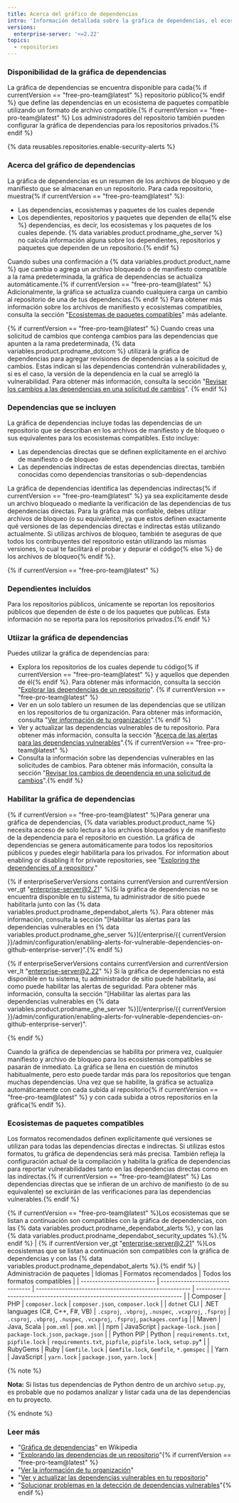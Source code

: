 ```yaml
---
title: Acerca del gráfico de dependencias
intro: 'Información detallada sobre la gráfica de dependencias, el ecosistema con el que es compatible, y sobre cómo determina de qué paquetes depende un repositorio.'
versions:
  enterprise-server: '<=2.22'
topics:
  - repositories
---
```


### Disponibilidad de la gráfica de dependencias

La gráfica de dependencias se encuentra disponible para cada{% if currentVersion == "free-pro-team@latest" %} repositorio público{% endif %} que define las dependencias en un ecosistema de paquetes compatible utilizando un formato de archivo compatible.{% if currentVersion == "free-pro-team@latest" %} Los administradores del repositorio también pueden configurar la gráfica de dependencias para los repositorios privados.{% endif %}

{% data reusables.repositories.enable-security-alerts %}

### Acerca del gráfico de dependencias

La gráfica de dependencias es un resumen de los archivos de bloqueo y de manifiesto que se almacenan en un repositorio. Para cada repositorio, muestra{% if currentVersion == "free-pro-team@latest" %}:

- Las dependencias, ecosistemas y paquetes de los cuales depende
- Los dependientes, repositorios y paquetes que dependen de ella{% else %} dependencias, es decir, los ecosistemas y los paquetes de los cuales depende. {% data variables.product.prodname_ghe_server %} no calcula información alguna sobre los dependientes, repositorios y paquetes que dependen de un repositorio.{% endif %}

Cuando subes una confirmación a {% data variables.product.product_name %} que cambia o agrega un archivo bloqueado o de manifiesto compatible a la rama predeterminada, la gráfica de dependencias se actualiza automáticamente.{% if currentVersion == "free-pro-team@latest" %} Adicionalmente, la gráfica se actualiza cuando cualquiera carga un cambio al repositorio de una de tus dependencias.{% endif %} Para obtener más información sobre los archivos de manifiesto y ecosistemas compatibles, consulta la sección "[Ecosistemas de paquetes compatibles](#supported-package-ecosystems)" más adelante.

{% if currentVersion == "free-pro-team@latest" %}
Cuando creas una solicitud de cambios que contenga cambios para las dependencias que apunten a la rama predeterminada,
{% data variables.product.prodname_dotcom %} utilizará la gráfica de dependencias para agregar revisiones de dependencias a la soicitud de cambios. Estas indican si las dependencias contendrán vulnerabilidades y, si es el caso, la versión de la dependencia en la cual se arregló la vulnerabilidad. Para obtener más información, consulta la sección "[Revisar los cambios a las dependencias en una solicitud de cambios](/github/collaborating-with-issues-and-pull-requests/reviewing-dependency-changes-in-a-pull-request)".
{% endif %}

### Dependencias que se incluyen

La gráfica de dependencias incluye todas las dependencias de un repositorio que se describan en los archivos de manifiesto y de bloqueo o sus equivalentes para los ecosistemas compatibles. Esto incluye:

- Las dependencias directas que se definen explícitamente en el archivo de manifiesto o de bloqueo
- Las dependencias indirectas de estas dependencias directas, también conocidas como dependencias transitorias o sub-dependencias

La gráfica de dependencias identifica las dependencias indirectas{% if currentVersion == "free-pro-team@latest" %} ya sea explícitamente desde un archivo bloqueado o mediante la verificación de las dependencias de tus dependencias directas. Para la gráfica más confiable, debes utilizar archivos de bloqueo (o su equivalente), ya que estos definen exactamente qué versiones de las dependencias directas e indirectas estás utilizando actualmente. Si utilizas archivos de bloqueo, también te aseguras de que todos los contribuyentes del repositorio están utilizando las mismas versiones, lo cual te facilitará el probar y depurar el código{% else %} de los archivos de bloqueo{% endif %}.

{% if currentVersion == "free-pro-team@latest" %}
### Dependientes incluídos

Para los repositorios públicos, únicamente se reportan los repositorios públicos que dependen de éste o de los paquetes que publicas. Esta información no se reporta para los repositorios privados.{% endif %}

### Utiizar la gráfica de dependencias

Puedes utilizar la gráfica de dependencias para:

- Explora los repositorios de los cuales depende tu código{% if currentVersion == "free-pro-team@latest" %} y aquellos que dependen de él{% endif %}. Para obtener más información, consulta la sección "[Explorar las dependencias de un repositorio](/github/visualizing-repository-data-with-graphs/exploring-the-dependencies-of-a-repository)". {% if currentVersion == "free-pro-team@latest" %}
- Ver en un solo tablero un resumen de las dependencias que se utilizan en los repositorios de tu organización. Para obtener más información, consulta "[Ver información de tu organización](/articles/viewing-insights-for-your-organization#viewing-organization-dependency-insights)".{% endif %}
- Ver y actualizar las dependencias vulnerables de tu repositorio. Para obtener más información, consulta la sección "[Acerca de las alertas para las dependencias vulnerables](/github/managing-security-vulnerabilities/about-alerts-for-vulnerable-dependencies)".{% if currentVersion == "free-pro-team@latest" %}
- Consulta la información sobre las dependencias vulnerables en las solicitudes de cambios. Para obtener más información, consulta la sección "[Revisar los cambios de dependencia en una solicitud de cambios](/github/collaborating-with-issues-and-pull-requests/reviewing-dependency-changes-in-a-pull-request)".{% endif %}

### Habilitar la gráfica de dependencias

{% if currentVersion == "free-pro-team@latest" %}Para generar una gráfica de dependencias, {% data variables.product.product_name %} necesita acceso de solo lectura a los archivos bloqueados y de manifiesto de la dependencia para el repositorio en cuestión. La gráfica de dependencias se genera automáticamente para todos los repositorios públicos y puedes elegir habilitarla para los privados. For information about enabling or disabling it for private repositories, see "[Exploring the dependencies of a repository](/github/visualizing-repository-data-with-graphs/exploring-the-dependencies-of-a-repository)."

{% if enterpriseServerVersions contains currentVersion and currentVersion ver_gt "enterprise-server@2.21" %}Si la gráfica de dependencias no se encuentra disponible en tu sistema, tu administrador de sitio puede habilitarla junto con las {% data variables.product.prodname_dependabot_alerts %}. Para obtener más información, consulta la sección "[Habilitar las alertas para las dependencias vulnerables en {% data variables.product.prodname_ghe_server %}](/enterprise/{{ currentVersion }}/admin/configuration/enabling-alerts-for-vulnerable-dependencies-on-github-enterprise-server)".{% endif %}

{% if enterpriseServerVersions contains currentVersion and currentVersion ver_lt "enterprise-server@2.22" %} Si la gráfica de dependencias no está disponible en tu sistema, tu administrador de sitio puede habilitarla, así como puede habilitar las alertas de seguridad. Para obtener más información, consulta la sección "[Habilitar las alertas para las dependencias vulnerables en {% data variables.product.prodname_ghe_server %}](/enterprise/{{ currentVersion }}/admin/configuration/enabling-alerts-for-vulnerable-dependencies-on-github-enterprise-server)".

{% endif %}

Cuando la gráfica de dependencias se habilita por primera vez, cualquier manifiesto y archivo de bloqueo para los ecosistemas compatibles se pasarán de inmediato. La gráfica se llena en cuestión de minutos habitualmente, pero esto puede tardar más para los repositorios que tengan muchas dependencias. Una vez que se habilite, la gráfica se actualiza automáticamente con cada subida al repositorio{% if currentVersion == "free-pro-team@latest" %} y con cada subida a otros repositorios en la gráfica{% endif %}.

### Ecosistemas de paquetes compatibles

Los formatos recomendados definen explícitamente qué versiones se utilizan para todas las dependencias directas e indirectas. Si utilizas estos formatos, tu gráfica de dependencias será más precisa. También refleja la configuración actual de la compilación y habilita la gráfica de dependencias para reportar vulnerabilidades tanto en las dependencias directas como en las indirectas.{% if currentVersion == "free-pro-team@latest" %} Las dependencias directas que se infieran de un archivo de manifiesto (o de su equivalente) se excluirán de las verificaciones para las dependencias vulnerables.{% endif %}

{% if currentVersion == "free-pro-team@latest" %}Los ecosistemas que se listan a continuación son compatibles con la gráfica de dependencias, con las {% data variables.product.prodname_dependabot_alerts %}, y con las {% data variables.product.prodname_dependabot_security_updates %}.{% endif %}
|
{% if currentVersion ver_gt "enterprise-server@2.21" %}Los ecosistemas que se listan a continuación son compatibles con la gráfica de dependencias y con las {% data variables.product.prodname_dependabot_alerts %}.{% endif %}
| Administración de paquetes | Idiomas                          | Formatos recomendados                                  | Todos los formatos compatibles                                            |
| -------------------------- | -------------------------------- | ------------------------------------------------------ | ------------------------------------------------------------------------- |
| Composer                   | PHP                              | `composer.lock`                                        | `composer.json`, `composer.lock`                                          |
| `dotnet` CLI               | .NET languages (C#, C++, F#, VB) | `.csproj`, `.vbproj`, `.nuspec`, `.vcxproj`, `.fsproj` | `.csproj`, `.vbproj`, `.nuspec`, `.vcxproj`, `.fsproj`, `packages.config` |
| Maven                      | Java, Scala                      | `pom.xml`                                              | `pom.xml`                                                                 |
| npm                        | JavaScript                       | `package-lock.json`                                    | `package-lock.json`, `package.json`                                       |
| Python PIP                 | Python                           | `requirements.txt`, `pipfile.lock`                     | `requirements.txt`, `pipfile`, `pipfile.lock`, `setup.py`*                |
| RubyGems                   | Ruby                             | `Gemfile.lock`                                         | `Gemfile.lock`, `Gemfile`, `*.gemspec`                                    |
| Yarn                       | JavaScript                       | `yarn.lock`                                            | `package.json`, `yarn.lock`                                               |

{% note %}

**Nota:** Si listas tus dependencias de Python dentro de un archivo `setup.py`, es probable que no podamos analizar y listar cada una de las dependencias en tu proyecto.

{% endnote %}

### Leer más

- "[Gráfica de dependencias](https://en.wikipedia.org/wiki/Dependency_graph)" en Wikipedia
- "[Explorando las dependencias de un repositorio](/github/visualizing-repository-data-with-graphs/exploring-the-dependencies-of-a-repository)"{% if currentVersion == "free-pro-team@latest" %}
- "[Ver la información de tu organización](/organizations/collaborating-with-groups-in-organizations/viewing-insights-for-your-organization)"
- "[Ver y actualizar las dependencias vulnerables en tu repositorio](/github/managing-security-vulnerabilities/viewing-and-updating-vulnerable-dependencies-in-your-repository)"
- "[Solucionar problemas en la detección de dependencias vulnerables](/github/managing-security-vulnerabilities/troubleshooting-the-detection-of-vulnerable-dependencies)"{% endif %}
